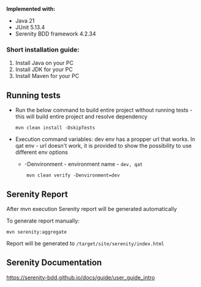 **Implemented with:**

- Java 21
- JUnit 5.13.4
- Serenity BDD framework 4.2.34

### Short installation guide: ###

1. Install Java on your PC 
2. Install JDK for your PC 
3. Install Maven for your PC 

## Running tests

- Run the below command to build entire project without running tests - this will build entire project and resolve
  dependency
    ````
    mvn clean install -DskipTests
    ````
- Execution command variables:
dev env has a propper url that works. In qat env - url doesn't work, it is provided to show the possibility to use different env options

  * -Denvironment - environment name - `dev, qat`


   ````
       mvn clean verify -Denvironment=dev
   ````

## Serenity Report

After mvn execution Serenity report will be generated automatically

To generate report manually:
  ````
  mvn serenity:aggregate

  ````
Report will be generated to `/target/site/serenity/index.html`


## **Serenity Documentation** ##

https://serenity-bdd.github.io/docs/guide/user_guide_intro

